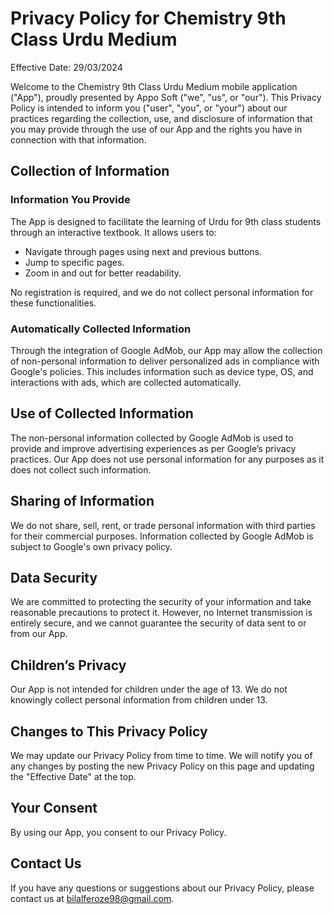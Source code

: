 # Privacy Policy for Chemistry 9th Class Urdu Medium
Effective Date: 29/03/2024

Welcome to the Chemistry 9th Class Urdu Medium mobile application ("App"), proudly presented by Appo Soft ("we", "us", or "our"). This Privacy Policy is intended to inform you ("user", "you", or "your") about our practices regarding the collection, use, and disclosure of information that you may provide through the use of our App and the rights you have in connection with that information.

## Collection of Information
### Information You Provide
The App is designed to facilitate the learning of Urdu for 9th class students through an interactive textbook. It allows users to:

- Navigate through pages using next and previous buttons.
- Jump to specific pages.
- Zoom in and out for better readability.

No registration is required, and we do not collect personal information for these functionalities.

### Automatically Collected Information
Through the integration of Google AdMob, our App may allow the collection of non-personal information to deliver personalized ads in compliance with Google's policies. This includes information such as device type, OS, and interactions with ads, which are collected automatically.

## Use of Collected Information
The non-personal information collected by Google AdMob is used to provide and improve advertising experiences as per Google’s privacy practices. Our App does not use personal information for any purposes as it does not collect such information.

## Sharing of Information
We do not share, sell, rent, or trade personal information with third parties for their commercial purposes. Information collected by Google AdMob is subject to Google's own privacy policy.

## Data Security
We are committed to protecting the security of your information and take reasonable precautions to protect it. However, no Internet transmission is entirely secure, and we cannot guarantee the security of data sent to or from our App.

## Children’s Privacy
Our App is not intended for children under the age of 13. We do not knowingly collect personal information from children under 13.

## Changes to This Privacy Policy
We may update our Privacy Policy from time to time. We will notify you of any changes by posting the new Privacy Policy on this page and updating the "Effective Date" at the top.

## Your Consent
By using our App, you consent to our Privacy Policy.

## Contact Us
If you have any questions or suggestions about our Privacy Policy, please contact us at bilalferoze98@gmail.com.
